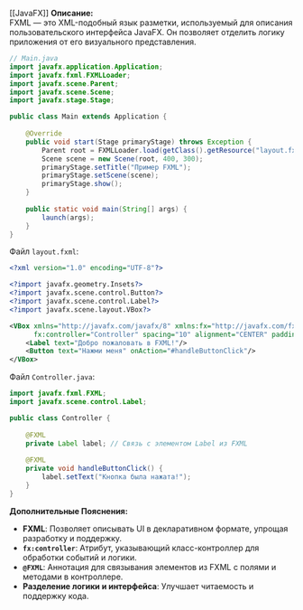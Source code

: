 [[JavaFX]]
**Описание:**  
FXML — это XML-подобный язык разметки, используемый для описания пользовательского интерфейса JavaFX. Он позволяет отделить логику приложения от его визуального представления.

```java ignore
// Main.java
import javafx.application.Application;
import javafx.fxml.FXMLLoader;
import javafx.scene.Parent;
import javafx.scene.Scene;
import javafx.stage.Stage;

public class Main extends Application {
    
    @Override
    public void start(Stage primaryStage) throws Exception {
        Parent root = FXMLLoader.load(getClass().getResource("layout.fxml")); // Загрузка FXML файла
        Scene scene = new Scene(root, 400, 300);
        primaryStage.setTitle("Пример FXML");
        primaryStage.setScene(scene);
        primaryStage.show();
    }
    
    public static void main(String[] args) {
        launch(args);
    }
}
```

Файл `layout.fxml`:
```xml ignore
<?xml version="1.0" encoding="UTF-8"?>

<?import javafx.geometry.Insets?>
<?import javafx.scene.control.Button?>
<?import javafx.scene.control.Label?>
<?import javafx.scene.layout.VBox?>

<VBox xmlns="http://javafx.com/javafx/8" xmlns:fx="http://javafx.com/fxml/1"
      fx:controller="Controller" spacing="10" alignment="CENTER" padding="20">
    <Label text="Добро пожаловать в FXML!"/>
    <Button text="Нажми меня" onAction="#handleButtonClick"/>
</VBox>
```

Файл `Controller.java`:
```java ignore
import javafx.fxml.FXML;
import javafx.scene.control.Label;

public class Controller {
    
    @FXML
    private Label label; // Связь с элементом Label из FXML
    
    @FXML
    private void handleButtonClick() {
        label.setText("Кнопка была нажата!");
    }
}
```

**Дополнительные Пояснения:**

- **FXML**: Позволяет описывать UI в декларативном формате, упрощая разработку и поддержку.
- **`fx:controller`**: Атрибут, указывающий класс-контроллер для обработки событий и логики.
- **`@FXML`**: Аннотация для связывания элементов из FXML с полями и методами в контроллере.
- **Разделение логики и интерфейса**: Улучшает читаемость и поддержку кода.
